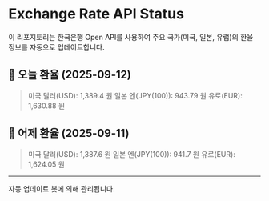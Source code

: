 
# Exchange Rate API Status

이 리포지토리는 한국은행 Open API를 사용하여 주요 국가(미국, 일본, 유럽)의 환율 정보를 자동으로 업데이트합니다.

## 📅 오늘 환율 (2025-09-12)
> 미국 달러(USD): 1,389.4 원
> 일본 엔(JPY(100)): 943.79 원
> 유로(EUR): 1,630.88 원

## 📅 어제 환율 (2025-09-11)
> 미국 달러(USD): 1,387.6 원
> 일본 엔(JPY(100)): 941.7 원
> 유로(EUR): 1,624.05 원

---
자동 업데이트 봇에 의해 관리됩니다.
